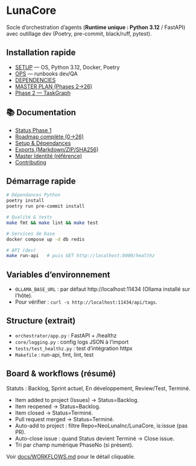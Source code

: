 # LunaCore

Socle d’orchestration d’agents (**Runtime unique : Python 3.12** / FastAPI) avec outillage dev (Poetry, pre-commit, black/ruff, pytest).

## Installation rapide
- [SETUP](docs/SETUP.md) — OS, Python 3.12, Docker, Poetry
- [OPS](docs/OPS.md) — runbooks dev/QA
- [DEPENDENCIES](docs/DEPENDENCIES.md)
- [MASTER PLAN (Phases 2→26)](docs/PHASES/MASTER_PLAN.md)
- [Phase 2 — TaskGraph](docs/PHASES/phase-2-taskgraph.md)

## 📚 Documentation

- [Status Phase 1](docs/STATUS_PHASE1.md)
- [Roadmap complète (0→26)](docs/PHASES_FULL.md)
- [Setup & Dépendances](docs/SETUP_DEPENDENCIES.md)
- [Exports (Markdown/ZIP/SHA256)](docs/EXPORTS.md)
- [Master Identité (référence)](docs/MASTER_IDENTITE.md)
- [Contributing](docs/CONTRIBUTING.md)

## Démarrage rapide

```bash
# Dépendances Python
poetry install
poetry run pre-commit install

# Qualité & tests
make fmt && make lint && make test

# Services de base
docker compose up -d db redis

# API (dev)
make run-api   # puis GET http://localhost:8000/healthz
```

## Variables d’environnement
- `OLLAMA_BASE_URL` : par défaut http://localhost:11434 (Ollama installé sur l’hôte).
- Pour vérifier : `curl -s http://localhost:11434/api/tags`.

## Structure (extrait)
- `orchestrator/app.py` : FastAPI + /healthz
- `core/logging.py` : config logs JSON à l’import
- `tests/test_healthz.py` : test d’intégration httpx
- `Makefile` : run-api, fmt, lint, test

## Board & workflows (résumé)
Statuts : Backlog, Sprint actuel, En développement, Review/Test, Terminé.

- Item added to project (Issues) → Status=Backlog.
- Item reopened → Status=Backlog.
- Item closed → Status=Terminé.
- Pull request merged → Status=Terminé.
- Auto-add to project : filtre Repo=NeoLunaInc/LunaCore, is:issue (pas PR).
- Auto-close issue : quand Status devient Terminé → Close issue.
- Tri par champ numérique PhaseNo (si présent).

Voir [docs/WORKFLOWS.md](docs/WORKFLOWS.md) pour le détail cliquable.
